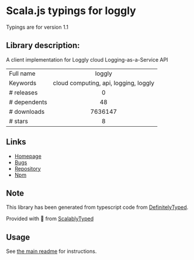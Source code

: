 
# Scala.js typings for loggly

Typings are for version 1.1

## Library description:
A client implementation for Loggly cloud Logging-as-a-Service API

|                    |                 |
| ------------------ | :-------------: |
| Full name          | loggly |
| Keywords           | cloud computing, api, logging, loggly |
| # releases         | 0 |
| # dependents       | 48 |
| # downloads        | 7636147 |
| # stars            | 8 |

## Links
- [Homepage](https://github.com/winstonjs/node-loggly#readme)
- [Bugs](https://github.com/winstonjs/node-loggly/issues)
- [Repository](https://github.com/winstonjs/node-loggly)
- [Npm](https://www.npmjs.com/package/loggly)
    


## Note
This library has been generated from typescript code from [DefinitelyTyped](https://definitelytyped.org).

Provided with :purple_heart: from [ScalablyTyped](https://github.com/oyvindberg/ScalablyTyped)

## Usage
See [the main readme](../../readme.md) for instructions.


